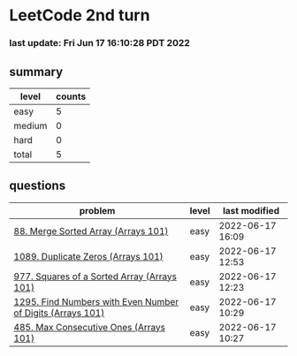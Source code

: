 # LeetCode 2nd turn
### last update: Fri Jun 17 16:10:28 PDT 2022
## summary
| level | counts |
|-|-|
| easy |5 |
| medium |0 |
| hard |0 |
| total | 5 |

## questions
| problem | level| last modified |
|-|-|-|
| [ 88. Merge Sorted Array (Arrays 101) ](./88.merge-sortedarray/) | easy | 2022-06-17 16:09 | 
| [ 1089. Duplicate Zeros (Arrays 101) ](./1089.duplicate-zeros/) | easy | 2022-06-17 12:53 | 
| [ 977. Squares of a Sorted Array (Arrays 101) ](./977.squares-of-a-sorted-array/) | easy | 2022-06-17 12:23 | 
| [ 1295. Find Numbers with Even Number of Digits (Arrays 101) ](./1295.find-numbers-with-even-number-of-digits/) | easy | 2022-06-17 10:29 | 
| [ 485. Max Consecutive Ones (Arrays 101) ](./485.max-consecutive-ones/) | easy | 2022-06-17 10:27 | 

